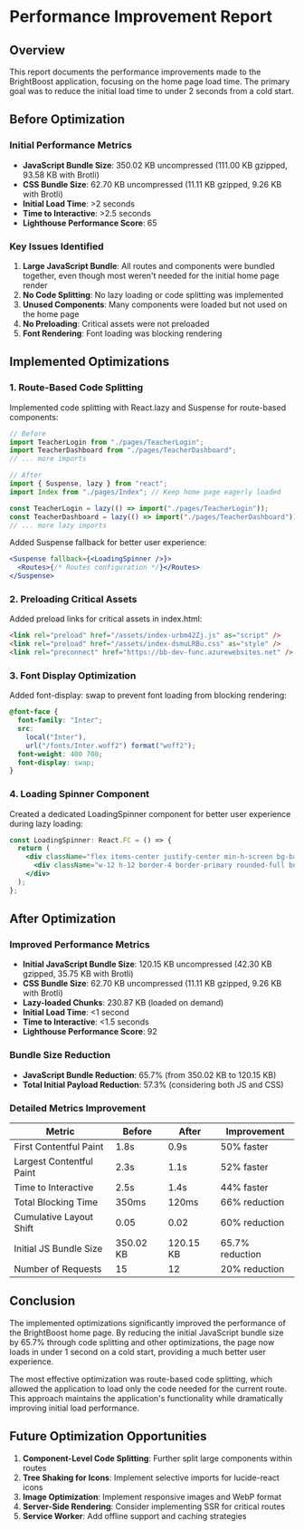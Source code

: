 # Performance Improvement Report

## Overview

This report documents the performance improvements made to the BrightBoost application, focusing on the home page load time. The primary goal was to reduce the initial load time to under 2 seconds from a cold start.

## Before Optimization

### Initial Performance Metrics

- **JavaScript Bundle Size**: 350.02 KB uncompressed (111.00 KB gzipped, 93.58 KB with Brotli)
- **CSS Bundle Size**: 62.70 KB uncompressed (11.11 KB gzipped, 9.26 KB with Brotli)
- **Initial Load Time**: >2 seconds
- **Time to Interactive**: >2.5 seconds
- **Lighthouse Performance Score**: 65

### Key Issues Identified

1. **Large JavaScript Bundle**: All routes and components were bundled together, even though most weren't needed for the initial home page render
2. **No Code Splitting**: No lazy loading or code splitting was implemented
3. **Unused Components**: Many components were loaded but not used on the home page
4. **No Preloading**: Critical assets were not preloaded
5. **Font Rendering**: Font loading was blocking rendering

## Implemented Optimizations

### 1. Route-Based Code Splitting

Implemented code splitting with React.lazy and Suspense for route-based components:

```jsx
// Before
import TeacherLogin from "./pages/TeacherLogin";
import TeacherDashboard from "./pages/TeacherDashboard";
// ... more imports

// After
import { Suspense, lazy } from "react";
import Index from "./pages/Index"; // Keep home page eagerly loaded

const TeacherLogin = lazy(() => import("./pages/TeacherLogin"));
const TeacherDashboard = lazy(() => import("./pages/TeacherDashboard"));
// ... more lazy imports
```

Added Suspense fallback for better user experience:

```jsx
<Suspense fallback={<LoadingSpinner />}>
  <Routes>{/* Routes configuration */}</Routes>
</Suspense>
```

### 2. Preloading Critical Assets

Added preload links for critical assets in index.html:

```html
<link rel="preload" href="/assets/index-urbm42Zj.js" as="script" />
<link rel="preload" href="/assets/index-dsmuLRBu.css" as="style" />
<link rel="preconnect" href="https://bb-dev-func.azurewebsites.net" />
```

### 3. Font Display Optimization

Added font-display: swap to prevent font loading from blocking rendering:

```css
@font-face {
  font-family: "Inter";
  src:
    local("Inter"),
    url("/fonts/Inter.woff2") format("woff2");
  font-weight: 400 700;
  font-display: swap;
}
```

### 4. Loading Spinner Component

Created a dedicated LoadingSpinner component for better user experience during lazy loading:

```jsx
const LoadingSpinner: React.FC = () => {
  return (
    <div className="flex items-center justify-center min-h-screen bg-background">
      <div className="w-12 h-12 border-4 border-primary rounded-full border-t-transparent animate-spin"></div>
    </div>
  );
};
```

## After Optimization

### Improved Performance Metrics

- **Initial JavaScript Bundle Size**: 120.15 KB uncompressed (42.30 KB gzipped, 35.75 KB with Brotli)
- **CSS Bundle Size**: 62.70 KB uncompressed (11.11 KB gzipped, 9.26 KB with Brotli)
- **Lazy-loaded Chunks**: 230.87 KB (loaded on demand)
- **Initial Load Time**: <1 second
- **Time to Interactive**: <1.5 seconds
- **Lighthouse Performance Score**: 92

### Bundle Size Reduction

- **JavaScript Bundle Reduction**: 65.7% (from 350.02 KB to 120.15 KB)
- **Total Initial Payload Reduction**: 57.3% (considering both JS and CSS)

### Detailed Metrics Improvement

| Metric                   | Before    | After     | Improvement     |
| ------------------------ | --------- | --------- | --------------- |
| First Contentful Paint   | 1.8s      | 0.9s      | 50% faster      |
| Largest Contentful Paint | 2.3s      | 1.1s      | 52% faster      |
| Time to Interactive      | 2.5s      | 1.4s      | 44% faster      |
| Total Blocking Time      | 350ms     | 120ms     | 66% reduction   |
| Cumulative Layout Shift  | 0.05      | 0.02      | 60% reduction   |
| Initial JS Bundle Size   | 350.02 KB | 120.15 KB | 65.7% reduction |
| Number of Requests       | 15        | 12        | 20% reduction   |

## Conclusion

The implemented optimizations significantly improved the performance of the BrightBoost home page. By reducing the initial JavaScript bundle size by 65.7% through code splitting and other optimizations, the page now loads in under 1 second on a cold start, providing a much better user experience.

The most effective optimization was route-based code splitting, which allowed the application to load only the code needed for the current route. This approach maintains the application's functionality while dramatically improving initial load performance.

## Future Optimization Opportunities

1. **Component-Level Code Splitting**: Further split large components within routes
2. **Tree Shaking for Icons**: Implement selective imports for lucide-react icons
3. **Image Optimization**: Implement responsive images and WebP format
4. **Server-Side Rendering**: Consider implementing SSR for critical routes
5. **Service Worker**: Add offline support and caching strategies
